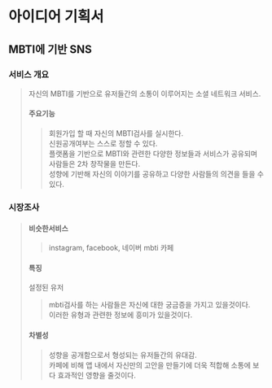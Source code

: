 # 아이디어 기획서
## MBTI에 기반 SNS
### 서비스 개요
> 자신의 MBTI를 기반으로 유저들간의 소통이 이루어지는 소셜 네트워크 서비스.
> #### 주요기능
>> 회원가입 할 때 자신의 MBTI검사를 실시한다.</br>
>> 신원공개여부는 스스로 정할 수 있다.</br>
>> 플랫폼을 기반으로 MBTI와 관련한 다양한 정보들과 서비스가 공유되며 사람들은 2차 창작물을 만든다.</br>
>> 성향에 기반해 자신의 이야기를 공유하고 다양한 사람들의 의견을 들을 수 있다.</br>


### 시장조사
>#### 비슷한서비스
>> instagram, facebook, 네이버 mbti 카페
>#### 특징
>설정된 유저
>> mbti검사를 하는 사람들은 자신에 대한 궁금증을 가지고 있을것이다.</br>
>> 이러한 유형과 관련한 정보에 흥미가 있을것이다.</br>
>#### 차별성
>> 성향을 공개함으로서 형성되는 유저들간의 유대감.</br>
>> 카페에 비해 앱 내에서 자신만의 고안을 만들기에 더욱 적합해 소통에 보다 효과적인 영향을 줄것이다.</br>


